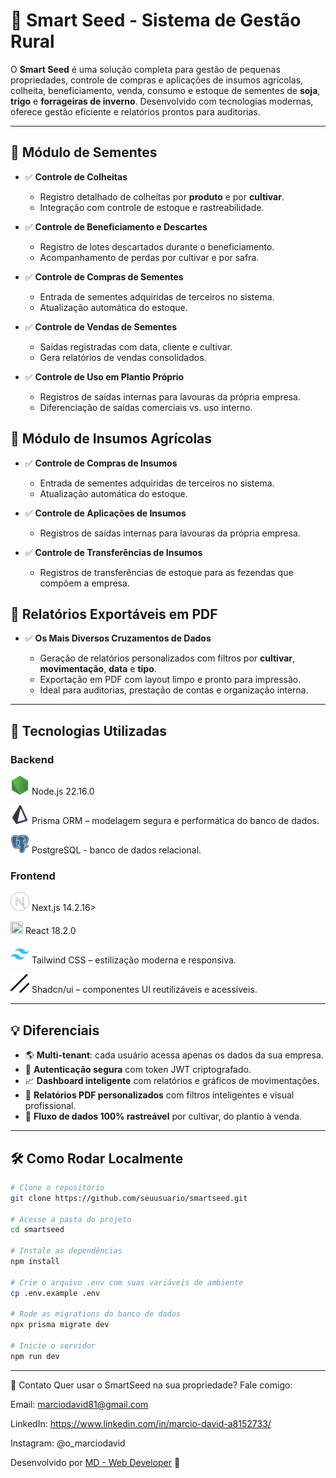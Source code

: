 # 🌱 Smart Seed - Sistema de Gestão Rural

O **Smart Seed** é uma solução completa para gestão de pequenas propriedades, controle de compras e aplicações de insumos agrícolas, colheita, beneficiamento, venda, consumo e estoque de sementes de **soja**, **trigo** e **forrageiras de inverno**. Desenvolvido com tecnologias modernas, oferece gestão eficiente e relatórios prontos para auditorias.

---

## 🚀 Módulo de Sementes

* ✅ **Controle de Colheitas**

  * Registro detalhado de colheitas por **produto** e por **cultivar**.
  * Integração com controle de estoque e rastreabilidade.

* ✅ **Controle de Beneficiamento e Descartes**

  * Registro de lotes descartados durante o beneficiamento.
  * Acompanhamento de perdas por cultivar e por safra.

* ✅ **Controle de Compras de Sementes**

  * Entrada de sementes adquiridas de terceiros no sistema.
  * Atualização automática do estoque.

* ✅ **Controle de Vendas de Sementes**

  * Saídas registradas com data, cliente e cultivar.
  * Gera relatórios de vendas consolidados.

* ✅ **Controle de Uso em Plantio Próprio**

  * Registros de saídas internas para lavouras da própria empresa.
  * Diferenciação de saídas comerciais vs. uso interno.


## 🚀 Módulo de Insumos Agrícolas

* ✅ **Controle de Compras de Insumos**

  * Entrada de sementes adquiridas de terceiros no sistema.
  * Atualização automática do estoque.

* ✅ **Controle de Aplicações de Insumos**

  * Registros de saídas internas para lavouras da própria empresa.

* ✅ **Controle de Transferências de Insumos**

  * Registros de transferências de estoque para as fezendas que compõem a empresa.

## 🚀 Relatórios Exportáveis em PDF

* ✅ **Os Mais Diversos Cruzamentos de Dados**

  * Geração de relatórios personalizados com filtros por **cultivar**, **movimentação**, **data** e **tipo**.
  * Exportação em PDF com layout limpo e pronto para impressão.
  * Ideal para auditorias, prestação de contas e organização interna.

---

## 🧱 Tecnologias Utilizadas

### Backend


<img src="./public/icons/node.svg" width="30" height="30"/> Node.js 22.16.0


<img src="./public/icons/prisma.svg" width="30" height="30"/> Prisma ORM – modelagem segura e performática do banco de dados.

<img src="./public/icons/postgre.svg" width="30" height="30"/> PostgreSQL - banco de dados relacional.

### Frontend

<img src="./public/icons/next.svg" width="30" height="30"/> Next.js 14.2.16>

<img src="https://cdn.jsdelivr.net/gh/devicons/devicon/icons/react/react-original.svg" width="20" height="20"/> React 18.2.0

<img src="./public/icons/tailwindcss.svg" width="30" height="30"/> Tailwind CSS – estilização moderna e responsiva.

<img src="./public/icons/shadcnui.svg" width="30" height="30"/> Shadcn/ui – componentes UI reutilizáveis e acessíveis.

---

## 💡 Diferenciais

* 🌎 **Multi-tenant**: cada usuário acessa apenas os dados da sua empresa.
* 🔐 **Autenticação segura** com token JWT criptografado.
* 📈 **Dashboard inteligente** com relatórios e gráficos de movimentações.
* 🧾 **Relatórios PDF personalizados** com filtros inteligentes e visual profissional.
* 🔄 **Fluxo de dados 100% rastreável** por cultivar, do plantio à venda.

---

## 🛠️ Como Rodar Localmente

```bash
# Clone o repositório
git clone https://github.com/seuusuario/smartseed.git

# Acesse a pasta do projeto
cd smartseed

# Instale as dependências
npm install

# Crie o arquivo .env com suas variáveis de ambiente
cp .env.example .env

# Rode as migrations do banco de dados
npx prisma migrate dev

# Inicie o servidor
npm run dev
```

---

📩 Contato
Quer usar o SmartSeed na sua propriedade? Fale comigo:

Email: marciodavid81@gmail.com

LinkedIn: https://www.linkedin.com/in/marcio-david-a8152733/

Instagram: @o_marciodavid

Desenvolvido por [MD - Web Developer](https://md-webdeveloper.vercel.app/) 🤝

